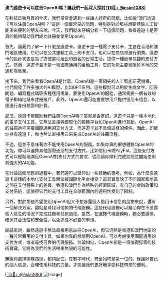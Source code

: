 **澳门遠遊卡可以註冊OpenAI嗎？讓我們一起深入探討[[TG💪+ @esim1088](https://t.me/s/esim1088)]**

在科技日新月異的今天，我們常常會遇到一些讓人好奇的問題，比如說“澳门远遊卡可以注册OpenAI吗？”這是一個很常見的問題，特別是對於那些想要體驗人工智能帶來便利的朋友來說。今天，我們就來仔細分析一下這個問題，看看遠遊卡是否真的能夠幫助我們成功註冊並使用OpenAI。

首先，讓我們了解一下什麼是遠遊卡。遠遊卡是一種電子支付卡，主要在香港和澳門地區使用。它可以在公共運輸工具上刷卡支付，也可以在商店裡進行消費。遠遊卡的設計初衷是為了方便當地居民和遊客的日常生活，提供一種簡單快捷的支付方式。然而，遠遊卡並不是一種國際通用的金融工具，它的功能主要局限於本地的交通和零售業。

接下來，我們來看看OpenAI是什麼。OpenAI是一家領先的人工智能研究機構，他們開發了許多強大的AI模型，比如GPT系列。這些模型可以用於生成文字、回答問題、編寫程式碼等多種應用場景。要使用OpenAI的服務，通常需要一個有效的電子郵箱地址來註冊賬戶。此外，OpenAI還可能會要求用戶提供信用卡信息，以便進行身份驗證和計費。

那麼，遠遊卡能幫助我們註冊OpenAI嗎？答案是否定的。遠遊卡只是一種本地化的電子支付工具，它無法直接與國際化的服務平台如OpenAI進行互動。OpenAI的註冊過程需要國際通用的支付方式，而遠遊卡並不具備這樣的條件。因此，即使你持有遠遊卡，你也無法直接用它來完成OpenAI的註冊流程。

不過，這並不意味著你不能使用OpenAI的服務。如果你真的很想體驗OpenAI的功能，你可以選擇其他國際通用的支付方式，比如信用卡或PayPal。這些支付方式可以輕鬆地滿足OpenAI對支付方式的要求，從而讓你順利完成註冊並開始使用其強大的AI功能。

在討論這個問題的過程中，我們還可以延伸出一些其他的思考。例如，為什麼像遠遊卡這樣的本地化支付工具無法被國際化平台接受？這其實反映了不同國家和地區之間在支付體系上的差異。香港和澳門作為特殊的經濟區域，有自己的金融政策和支付系統，這使得它們的支付工具在全球範圍內的適用性受到了限制。

另外，對於那些希望使用OpenAI但又不想暴露個人信用卡信息的朋友來說，還有一個解決方案，那就是尋找可信賴的代理服務。這些代理服務可以幫助你在不透露個人信息的情況下完成註冊和付款過程。當然，在選擇代理服務時，務必要謹慎，確保其合法性和安全性，以免造成不必要的麻煩。

總結來說，雖然遠遊卡無法直接用來註冊OpenAI，但它仍然是香港和澳門地區的一種非常實用的支付工具。如果你真的想使用OpenAI，可以考慮使用國際通用的支付方式，或者尋找可靠的代理服務。無論如何，OpenAI都是一個值得探索的技術寶藏，它將為我們的生活帶來無限的可能性。

無論你選擇哪條路徑，都請記住，在數字時代，安全始終是第一位的。保護好自己的個人信息，合理使用科技的力量，才能讓我們更好地享受科技帶來的便利。

[[TG💪+ @esim1088](https://t.me/s/esim1088) ![Image](https://i.postimg.cc/4NQfJmqS/Snipaste-2025-05-13-00-14-12.png)]